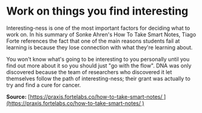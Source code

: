 # Work on things you find interesting

Interesting-ness is one of the most important factors for deciding what to work on. In his summary of Sonke Ahren's How To Take Smart Notes, Tiago Forte references the fact that one of the main reasons students fail at learning is because they lose connection with what they're learning about.

You won't know what's going to be interesting to you personally until you find out more about it so you should just "go with the flow". DNA was only discovered because the team of researchers who discovered it let themselves follow the path of interesting-ness; their grant was actually to try and find a cure for cancer.

**Source:** [https://praxis.fortelabs.co/how-to-take-smart-notes/ ](https://praxis.fortelabs.co/how-to-take-smart-notes/ )

